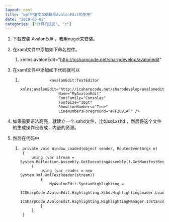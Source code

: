 ```yaml
---
layout: post
title: "wpf中富文本编辑框AvalonEdit的使用"
date: "2019-05-08"
categories: ["计算机语言", "c"]
---
```


1. 下载安装 AvalonEdit ，我用nuget来安装。
2. 在xaml文件中添加如下命名控件。
    1. xmlns:avalonEdit="http://icsharpcode.net/sharpdevelop/avalonedit"
3. 在xaml文件中添加如下代码就可以
    1. ```
                    <avalonEdit:TextEditor
                        xmlns:avalonEdit="http://icsharpcode.net/sharpdevelop/avalonedit"  
                        Name="MyAvalonEdit"
                        FontFamily="Consolas"
                        FontSize="10pt" 
                        ShowLineNumbers="True" 
                        LineNumbersForeground="#FF2B91AF" />
        ```
        
4. 如果需要语法高亮，就建立一个.xshd文件，比如sql.xshd ，然后将这个文件的生成操作设置成，内嵌的资源。
5. 然后在代码中
    1. ```
        private void Window_Loaded(object sender, RoutedEventArgs e)
        {
            using (var stream = System.Reflection.Assembly.GetExecutingAssembly().GetManifestResourceStream("DefaultNamespace.Folder.sql.xshd"))
            {
                using (var reader = new System.Xml.XmlTextReader(stream))
                {
                    MyAvalonEdit.SyntaxHighlighting = 
                        ICSharpCode.AvalonEdit.Highlighting.Xshd.HighlightingLoader.Load(reader, 
                        ICSharpCode.AvalonEdit.Highlighting.HighlightingManager.Instance);
                }
            }
        }
        ```
